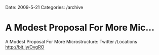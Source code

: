 Date: 2009-5-21
Categories: /archive

# A Modest Proposal For More Mic...

A Modest Proposal For More Microstructure: Twitter /Locations <a href="http://bit.ly/OvgRO" rel="nofollow">http://bit.ly/OvgRO</a>
